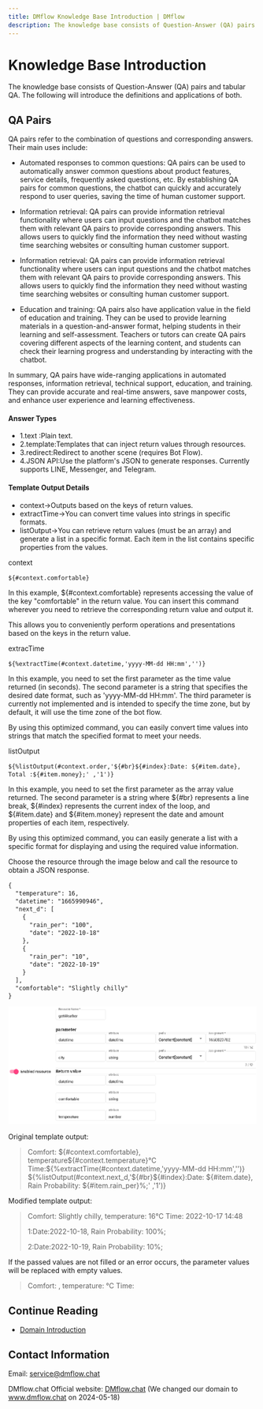 ```yaml
---
title: DMflow Knowledge Base Introduction | DMflow
description: The knowledge base consists of Question-Answer (QA) pairs and tabular QA. The following will introduce the definitions and applications of both.
---
```


# Knowledge Base Introduction

The knowledge base consists of Question-Answer (QA) pairs and tabular QA. The following will introduce the definitions and applications of both.

## QA Pairs

QA pairs refer to the combination of questions and corresponding answers. Their main uses include:

- Automated responses to common questions: QA pairs can be used to automatically answer common questions about product features, service details, frequently asked questions, etc. By establishing QA pairs for common questions, the chatbot can quickly and accurately respond to user queries, saving the time of human customer support.

- Information retrieval: QA pairs can provide information retrieval functionality where users can input questions and the chatbot matches them with relevant QA pairs to provide corresponding answers. This allows users to quickly find the information they need without wasting time searching websites or consulting human customer support.

- Information retrieval: QA pairs can provide information retrieval functionality where users can input questions and the chatbot matches them with relevant QA pairs to provide corresponding answers. This allows users to quickly find the information they need without wasting time searching websites or consulting human customer support.

- Education and training: QA pairs also have application value in the field of education and training. They can be used to provide learning materials in a question-and-answer format, helping students in their learning and self-assessment. Teachers or tutors can create QA pairs covering different aspects of the learning content, and students can check their learning progress and understanding by interacting with the chatbot.

In summary, QA pairs have wide-ranging applications in automated responses, information retrieval, technical support, education, and training. They can provide accurate and real-time answers, save manpower costs, and enhance user experience and learning effectiveness.

#### Answer Types

- 1.text :Plain text.
- 2.template:Templates that can inject return values through resources.
- 3.redirect:Redirect to another scene (requires Bot Flow).
- 4.JSON API:Use the platform's JSON to generate responses. Currently supports LINE, Messenger, and Telegram.


#### Template Output Details

- context->Outputs based on the keys of return values.
- extractTime->You can convert time values into strings in specific formats.
- listOutput->You can retrieve return values (must be an array) and generate a list in a specific format. Each item in the list contains specific properties from the values.

context
```
${#context.comfortable}
```
In this example, ${#context.comfortable} represents accessing the value of the key "comfortable" in the return value. You can insert this command wherever you need to retrieve the corresponding return value and output it.

This allows you to conveniently perform operations and presentations based on the keys in the return value.

extracTime

```
${%extractTime(#context.datetime,'yyyy-MM-dd HH:mm','')}
```

In this example, you need to set the first parameter as the time value returned (in seconds). The second parameter is a string that specifies the desired date format, such as 'yyyy-MM-dd HH:mm'. The third parameter is currently not implemented and is intended to specify the time zone, but by default, it will use the time zone of the bot flow.

By using this optimized command, you can easily convert time values into strings that match the specified format to meet your needs.


listOutput

```
${%listOutput(#context.order,'${#br}${#index}:Date: ${#item.date}, Total :${#item.money};' ,'1')}
```

In this example, you need to set the first parameter as the array value returned. The second parameter is a string where ${#br} represents a line break, ${#index} represents the current index of the loop, and ${#item.date} and ${#item.money} represent the date and amount properties of each item, respectively.

By using this optimized command, you can easily generate a list with a specific format for displaying and using the required value information.

Choose the resource through the image below and call the resource to obtain a JSON response.

```
{
  "temperature": 16,
  "datetime": "1665990946",
  "next_d": [
    {
      "rain_per": "100",
      "date": "2022-10-18"
    },
    {
      "rain_per": "10",
      "date": "2022-10-19"
    }
  ],
  "comfortable": "Slightly chilly"
}
```
![Domain resource](../../../../../../images/en/domain-resource-param.png "Domain resource")

Original template output:

> Comfort: ${#context.comfortable}, temperature${#context.temperature}°C
> Time:${%extractTime(#context.datetime,'yyyy-MM-dd HH:mm','')}
> ${%listOutput(#context.next_d,'${#br}${#index}:Date: ${#item.date}, Rain Probability: ${#item.rain_per}%;' ,'1')}

Modified template output:

> Comfort: Slightly chilly, temperature: 16°C
> Time: 2022-10-17 14:48
> 
> 1:Date:2022-10-18, Rain Probability: 100%;
>
> 2:Date:2022-10-19, Rain Probability: 10%; 

If the passed values are not filled or an error occurs, the parameter values will be replaced with empty values.

> Comfort: , temperature: °C
> Time:


## Continue Reading
- [Domain Introduction](../../tutorials/docs/domain-intro.html)

## Contact Information

Email: <service@dmflow.chat>

DMflow.chat Official website: [DMflow.chat](https://www.dmflow.chat/en/)
(We changed our domain to www.dmflow.chat on 2024-05-18)
